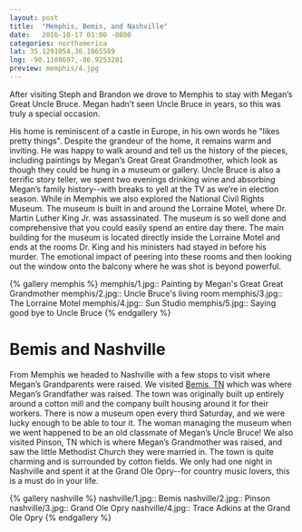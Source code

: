 ```yaml
---
layout: post
title:  "Memphis, Bemis, and Nashville"
date:   2016-10-17 01:00 -0800
categories: northamerica
lat: 35.1291054,36.1865589
lng: -90.1108697,-86.9253281
preview: memphis/4.jpg
---
```


After visiting Steph and Brandon we drove to Memphis to stay with Megan’s Great Uncle Bruce. Megan hadn’t seen Uncle Bruce in years, so this was truly a special occasion.

<!--more-->

His home is reminiscent of a castle in Europe, in his own words he "likes pretty things". Despite the grandeur of the home, it remains warm and inviting. He was happy to walk around and
tell us the history of the pieces, including paintings by Megan’s Great Great Grandmother, which look as though they could be hung in a museum or gallery. Uncle Bruce is also a terrific
story teller, we spent two evenings drinking wine and absorbing Megan’s family history--with breaks to yell at the TV as we’re in election season. While in Memphis we also explored the National
Civil Rights Museum. The museum is built in and around the Lorraine Motel, where Dr. Martin Luther King Jr. was assassinated. The museum is so well done and comprehensive that you could easily
spend an entire day there. The main building for the museum is located directly inside the Lorraine Motel and ends at the rooms Dr. King and his ministers had stayed in before his murder.
The emotional impact of peering into these rooms and then looking out the window onto the balcony where he was shot is beyond powerful.

{% gallery memphis %}
memphis/1.jpg:: Painting by Megan's Great Great Grandmother
memphis/2.jpg:: Uncle Bruce's living room
memphis/3.jpg:: The Lorraine Motel
memphis/4.jpg:: Sun Studio
memphis/5.jpg:: Saying good bye to Uncle Bruce
{% endgallery %}

# Bemis and Nashville

From Memphis we headed to Nashville with a few stops to visit where Megan’s Grandparents were raised. We visited [Bemis, TN](https://en.wikipedia.org/wiki/Bemis,_Tennessee) which was where
Megan’s Grandfather was raised. The town was originally built up entirely around a cotton mill and the company built housing around it for their workers. There is now a museum open every third
Saturday, and we were lucky enough to be able to tour it. The woman managing the museum when we went happened to be an old classmate of Megan’s Uncle Bruce! We also visited Pinson, TN which is
where Megan’s Grandmother was raised, and saw the little Methodist Church they were married in. The town is quite charming and is surrounded by cotton fields. We only had one night in Nashville
and spent it at the Grand Ole Opry--for country music lovers, this is a must do in your life.

{% gallery nashville %}
nashville/1.jpg:: Bemis
nashville/2.jpg:: Pinson
nashville/3.jpg:: Grand Ole Opry
nashville/4.jpg:: Trace Adkins at the Grand Ole Opry
{% endgallery %}